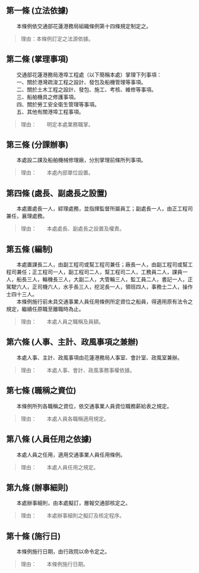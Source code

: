第一條 (立法依據)
-----------------
　　本條例依交通部花蓮港務局組織條例第十四條規定制定之。  
> 理由：本條例訂定之法源依據。



第二條 (掌理事項)
-----------------
　　交通部花蓮港務局港埠工程處（以下簡稱本處）掌理下列事項：  
　　一、關於港灣疏浚工程之設計、發包及船機管理等事項。  
　　二、關於土木工程之設計、發包、施工、考核、維修等事項。  
　　三、船舶機具之修護事項。  
　　四、關於勞工安全衛生管理等事項。  
　　五、其他有關港埠工程事項。  
> 理由：　　明定本處業務職掌。



第三條 (分課辦事)
-----------------
　　本處設二課及船舶機械修理廠，分別掌理前條所列事項。  
> 理由：　　本處內部單位設置。



第四條 (處長、副處長之設置)
---------------------------
　　本處置處長一人，綜理處務，並指揮監督所屬員工；副處長一人，由正工程司兼任，襄理處務。  
> 理由：　　本處處長、副處長之設置及權責。



第五條 (編制)
-------------
　　本處置課長二人，由副工程司或幫工程司兼任；廠長一人，由副工程司或幫工程司兼任；正工程司一人，副工程司二人，幫工程司二人，工務員二人，課員一人，船長三人，輪機長三人，大副二人，大管輪三人，監工員二人，書記一人，正駕駛六人，正司機六人，水手長三人，挖泥長一人，領班四人，事務士二人，操作士四十三人。  
　　本條例施行前未具交通事業人員任用條例所定資位之船員，得適用原有法令之規定，繼續任原職至離職時為止。  
> 理由：　　本處人員之職稱及員額。



第六條 (人事、主計、政風事項之兼辦)
-----------------------------------
　　本處人事、主計、政風事項由花蓮港務局人事室、會計室、政風室兼辦。  
> 理由：　　本處人事、會計、政風事務事權依據。



第七條 (職稱之資位)
-------------------
　　本條例所列各職稱之資位，依交通事業人員資位職務薪給表之規定。  
> 理由：　　本處人員各職稱適用規定。



第八條 (人員任用之依據)
-----------------------
　　本處人員之任用，適用交通事業人員任用條例。  
> 理由：　　本處人員任用之規定。



第九條 (辦事細則)
-----------------
　　本處辦事細則，由本處擬訂，層報交通部核定之。  
> 理由：　　本處辦事細則之擬訂及核定程序。



第十條 (施行日)
---------------
　　本條例施行日期，由行政院以命令定之。  
> 理由：　　本條例施行日期。